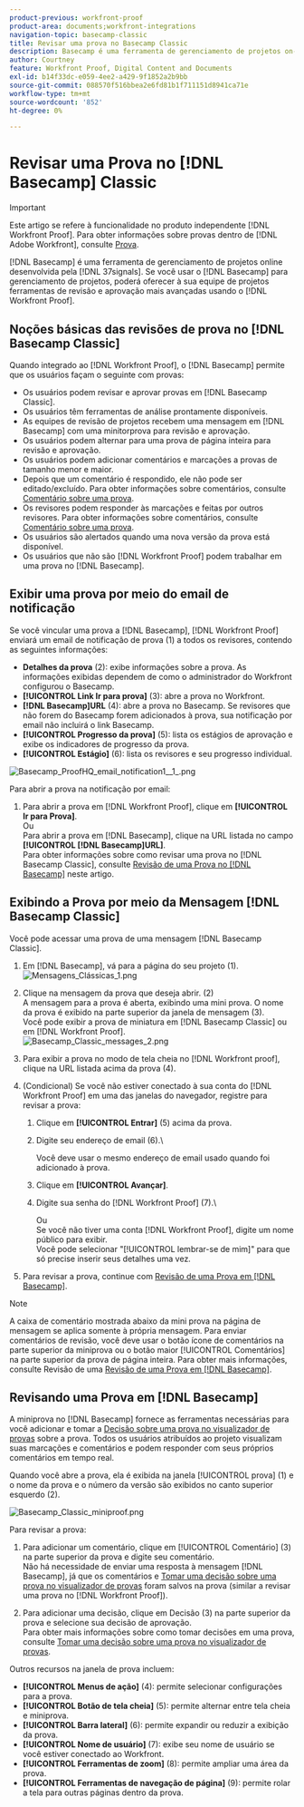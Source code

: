 ```yaml
---
product-previous: workfront-proof
product-area: documents;workfront-integrations
navigation-topic: basecamp-classic
title: Revisar uma prova no Basecamp Classic
description: Basecamp é uma ferramenta de gerenciamento de projetos on-line desenvolvida pela 37signals. Se você usar o Carimbo de Base para o gerenciamento de projetos, poderá oferecer à sua equipe de projetos ferramentas de revisão e aprovação mais avançadas usando o [!DNL Workfront Proof].
author: Courtney
feature: Workfront Proof, Digital Content and Documents
exl-id: b14f33dc-e059-4ee2-a429-9f1852a2b9bb
source-git-commit: 088570f516bbea2e6fd81b1f711151d8941ca71e
workflow-type: tm+mt
source-wordcount: '852'
ht-degree: 0%

---
```


# Revisar uma Prova no [!DNL Basecamp] Classic

>[!IMPORTANT]
>
>Este artigo se refere à funcionalidade no produto independente [!DNL Workfront Proof]. Para obter informações sobre provas dentro de [!DNL Adobe Workfront], consulte [Prova](../../../review-and-approve-work/proofing/proofing.md).

[!DNL Basecamp] é uma ferramenta de gerenciamento de projetos online desenvolvida pela [!DNL 37signals]. Se você usar o [!DNL Basecamp] para gerenciamento de projetos, poderá oferecer à sua equipe de projetos ferramentas de revisão e aprovação mais avançadas usando o [!DNL Workfront Proof].

## Noções básicas das revisões de prova no [!DNL Basecamp Classic]

Quando integrado ao [!DNL Workfront Proof], o [!DNL Basecamp] permite que os usuários façam o seguinte com provas:

* Os usuários podem revisar e aprovar provas em [!DNL Basecamp Classic].
* Os usuários têm ferramentas de análise prontamente disponíveis.
* As equipes de revisão de projetos recebem uma mensagem em [!DNL Basecamp] com uma minitorprova para revisão e aprovação.
* Os usuários podem alternar para uma prova de página inteira para revisão e aprovação.
* Os usuários podem adicionar comentários e marcações a provas de tamanho menor e maior.
* Depois que um comentário é respondido, ele não pode ser editado/excluído. Para obter informações sobre comentários, consulte [Comentário sobre uma prova](../../../review-and-approve-work/proofing/reviewing-proofs-within-workfront/comment-on-a-proof/comment-on-proof.md).
* Os revisores podem responder às marcações e feitas por outros revisores. Para obter informações sobre comentários, consulte [Comentário sobre uma prova](../../../review-and-approve-work/proofing/reviewing-proofs-within-workfront/comment-on-a-proof/comment-on-proof.md).
* Os usuários são alertados quando uma nova versão da prova está disponível.
* Os usuários que não são [!DNL Workfront Proof] podem trabalhar em uma prova no [!DNL Basecamp].

## Exibir uma prova por meio do email de notificação

Se você vincular uma prova a [!DNL Basecamp], [!DNL Workfront Proof] enviará um email de notificação de prova (1) a todos os revisores, contendo as seguintes informações:

* **Detalhes da prova** (2): exibe informações sobre a prova. As informações exibidas dependem de como o administrador do Workfront configurou o Basecamp.
* **[!UICONTROL Link Ir para prova]** (3): abre a prova no Workfront.
* **[!DNL Basecamp]URL** (4): abre a prova no Basecamp. Se revisores que não forem do Basecamp forem adicionados à prova, sua notificação por email não incluirá o link Basecamp.
* **[!UICONTROL Progresso da prova]** (5): lista os estágios de aprovação e exibe os indicadores de progresso da prova.
* **[!UICONTROL Estágio]** (6): lista os revisores e seu progresso individual.

![Basecamp_ProofHQ_email_notification1__1_.png](assets/basecamp-proofhq-email-notification1--1--350x202.png)

Para abrir a prova na notificação por email:

1. Para abrir a prova em [!DNL Workfront Proof], clique em **[!UICONTROL Ir para Prova]**.\
   Ou\
   Para abrir a prova em [!DNL Basecamp], clique na URL listada no campo **[!UICONTROL [!DNL Basecamp]URL]**.\
   Para obter informações sobre como revisar uma prova no [!DNL Basecamp Classic], consulte [Revisão de uma Prova no [!DNL Basecamp]](#reviewing-a-proof-in-basecamp) neste artigo.

## Exibindo a Prova por meio da Mensagem [!DNL Basecamp Classic]

Você pode acessar uma prova de uma mensagem [!DNL Basecamp Classic].

1. Em [!DNL Basecamp], vá para a página do seu projeto (1).\
   ![Mensagens_Clássicas_1.png](assets/basecamp-classic-messages-1-350x120.png)

1. Clique na mensagem da prova que deseja abrir. (2)\
   A mensagem para a prova é aberta, exibindo uma mini prova. O nome da prova é exibido na parte superior da janela de mensagem (3).\
   Você pode exibir a prova de miniatura em [!DNL Basecamp Classic] ou em [!DNL Workfront Proof].\
   ![Basecamp_Classic_messages_2.png](assets/basecamp-classic-messages-2-350x501.png)

1. Para exibir a prova no modo de tela cheia no [!DNL Workfront proof], clique na URL listada acima da prova (4).
1. (Condicional) Se você não estiver conectado à sua conta do [!DNL Workfront Proof] em uma das janelas do navegador, registre para revisar a prova:

   1. Clique em **[!UICONTROL Entrar]** (5) acima da prova.
   1. Digite seu endereço de email (6).\

      Você deve usar o mesmo endereço de email usado quando foi adicionado à prova.
   1. Clique em **[!UICONTROL Avançar]**.
   1. Digite sua senha do [!DNL Workfront Proof] (7).\

      Ou\
      Se você não tiver uma conta [!DNL Workfront Proof], digite um nome público para exibir.\
      Você pode selecionar &quot;[!UICONTROL lembrar-se de mim]&quot; para que só precise inserir seus detalhes uma vez.

1. Para revisar a prova, continue com [Revisão de uma Prova em [!DNL Basecamp]](#reviewing-a-proof-in-basecamp).

>[!NOTE]
>
> A caixa de comentário mostrada abaixo da mini prova na página de mensagem se aplica somente à própria mensagem. Para enviar comentários de revisão, você deve usar o botão ícone de comentários na parte superior da miniprova ou o botão maior [!UICONTROL Comentários] na parte superior da prova de página inteira. Para obter mais informações, consulte Revisão de uma [Revisão de uma Prova em [!DNL Basecamp]](#reviewing-a-proof-in-basecamp).

## Revisando uma Prova em [!DNL Basecamp]

A miniprova no [!DNL Basecamp] fornece as ferramentas necessárias para você adicionar e tomar a [Decisão sobre uma prova no visualizador de provas](../../../review-and-approve-work/proofing/reviewing-proofs-within-workfront/make-a-decision-on-a-proof/make-decisions-on-proof.md) sobre a prova. Todos os usuários atribuídos ao projeto visualizam suas marcações e comentários e podem responder com seus próprios comentários em tempo real.

Quando você abre a prova, ela é exibida na janela [!UICONTROL prova] (1) e o nome da prova e o número da versão são exibidos no canto superior esquerdo (2).

![Basecamp_Classic_miniproof.png](assets/basecamp-classic-miniproof-350x350.png)

Para revisar a prova:

1. Para adicionar um comentário, clique em [!UICONTROL Comentário] (3) na parte superior da prova e digite seu comentário.\
   Não há necessidade de enviar uma resposta à mensagem [!DNL Basecamp], já que os comentários e [Tomar uma decisão sobre uma prova no visualizador de provas](../../../review-and-approve-work/proofing/reviewing-proofs-within-workfront/make-a-decision-on-a-proof/make-decisions-on-proof.md) foram salvos na prova (similar a revisar uma prova no [!DNL Workfront Proof]).

1. Para adicionar uma decisão, clique em Decisão (3) na parte superior da prova e selecione sua decisão de aprovação.\
   Para obter mais informações sobre como tomar decisões em uma prova, consulte [Tomar uma decisão sobre uma prova no visualizador de provas](../../../review-and-approve-work/proofing/reviewing-proofs-within-workfront/make-a-decision-on-a-proof/make-decisions-on-proof.md#making-a-decision-on-a-proof).

Outros recursos na janela de prova incluem:

* **[!UICONTROL Menus de ação]** (4): permite selecionar configurações para a prova.
* **[!UICONTROL Botão de tela cheia]** (5): permite alternar entre tela cheia e miniprova.
* **[!UICONTROL Barra lateral]** (6): permite expandir ou reduzir a exibição da prova.
* **[!UICONTROL Nome de usuário]** (7): exibe seu nome de usuário se você estiver conectado ao Workfront.
* **[!UICONTROL Ferramentas de zoom]** (8): permite ampliar uma área da prova.
* **[!UICONTROL Ferramentas de navegação de página]** (9): permite rolar a tela para outras páginas dentro da prova.

<!--For more information on reviewing proofs, see [Legacy proofing viewer Overview](../../../workfront-proof/wp-work-proofsfiles/review-proofs-lpv/legacy-proofing-viewer.md).-->
